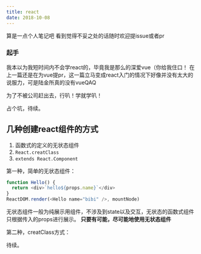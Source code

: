 ```yaml
---
title: react
date: 2018-10-08
---
```



算是一点个人笔记吧
看到觉得不妥之处的话随时欢迎提issue或者pr

<!--more-->

### 起手
我本以为我短时间内不会学react的，毕竟我是那么的深爱vue（你给我住口！
在上一篇还是在为vue提pr，这一篇立马变成react入门的情况下好像并没有太大的说服力，可是陆金所真的没有vueQAQ

为了不被公司赶出去，行叭！学就学叭！

占个坑，待续。


## 几种创建react组件的方式
1. 函数式的定义的无状态组件
2. `React.creatClass`
3. `extends React.Component`

第一种，简单的无状态组件：
```javascript
function Hello() {
  return <div>`hello${props.name}`</div>
}
ReactDOM.render(<Hello name="bibi" />, mountNode)
```
无状态组件一般为纯展示用组件，不涉及到state以及交互，无状态的函数式组件只根据传入的props进行展示。
**只要有可能，尽可能地使用无状态组件**

第二种，creatClass方式：

待续。

<!--
## state和props
## 生命周期
## 有状态、无状态组件
## redux
-->
